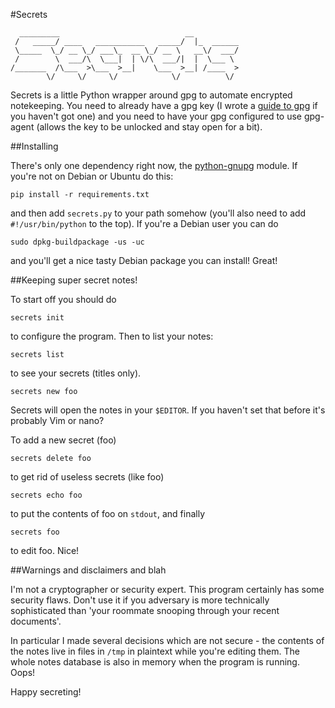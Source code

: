 #Secrets

```
  _________                            __          
 /   _____/ ____   ___________   _____/  |_  ______
 \_____  \_/ __ \_/ ___\_  __ \_/ __ \   __\/  ___/
 /        \  ___/\  \___|  | \/\  ___/|  |  \___ \ 
/_______  /\___  >\___  >__|    \___  >__| /____  >
        \/     \/     \/            \/          \/ 
```


Secrets is a little Python wrapper around gpg to automate encrypted
notekeeping. You need to already have a gpg key (I wrote a [guide to
gpg](https://github.com/aliceriot/gpg_workshop/blob/master/gpg.markdown)
if you haven't got one) and you need to have your gpg configured to use
gpg-agent (allows the key to be unlocked and stay open for a bit).

##Installing

There's only one dependency right now, the
[python-gnupg](https://pythonhosted.org/python-gnupg/) module. If you're
not on Debian or Ubuntu do this:

```
pip install -r requirements.txt
```

and then add `secrets.py` to your path somehow (you'll also need to add
`#!/usr/bin/python` to the top). If you're a Debian user you can do

```
sudo dpkg-buildpackage -us -uc
```

and you'll get a nice tasty Debian package you can install! Great!

##Keeping super secret notes!

To start off you should do 

```
secrets init
```

to configure the program. Then to list your notes:

```
secrets list
```

to see your secrets (titles only).

```
secrets new foo
```

Secrets will open the notes in your `$EDITOR`. If you haven't set that
before it's probably Vim or nano?

To add a new secret (foo)

```
secrets delete foo
```

to get rid of useless secrets (like foo)

```
secrets echo foo
```

to put the contents of foo on `stdout`, and finally

```
secrets foo
```

to edit foo. Nice!

##Warnings and disclaimers and blah

I'm not a cryptographer or security expert. This program certainly has
some security flaws. Don't use it if you adversary is more technically
sophisticated than 'your roommate snooping through your recent documents'.

In particular I made several decisions which are not secure - the contents
of the notes live in files in `/tmp` in plaintext while you're editing
them. The whole notes database is also in memory when the program is
running. Oops!

Happy secreting!
